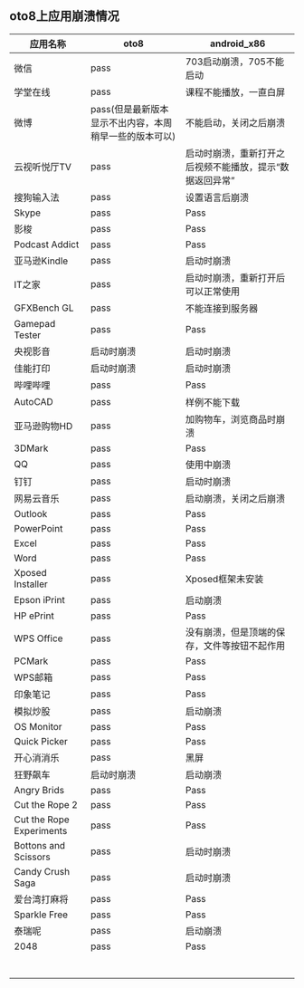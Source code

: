 ## oto8上应用崩溃情况

|应用名称|oto8|android_x86|
|-----|-----|-----|
|微信|pass|703启动崩溃，705不能启动|
|学堂在线|pass|课程不能播放，一直白屏|
|微博|pass(但是最新版本显示不出内容，本周稍早一些的版本可以)|不能启动，关闭之后崩溃|
|云视听悦厅TV|pass|启动时崩溃，重新打开之后视频不能播放，提示“数据返回异常”|
|搜狗输入法|pass|设置语言后崩溃|
|Skype|pass|Pass|
|影梭|pass|Pass|
|Podcast Addict|pass|Pass|
|亚马逊Kindle|pass|启动时崩溃|
|IT之家|pass|启动时崩溃，重新打开后可以正常使用|
|GFXBench GL|pass|不能连接到服务器|
|Gamepad Tester|pass|Pass|
|央视影音|启动时崩溃|启动时崩溃|
|佳能打印|启动时崩溃|启动时崩溃|
|哔哩哔哩|pass|Pass|
|AutoCAD|pass|样例不能下载|
|亚马逊购物HD|pass|加购物车，浏览商品时崩溃|
|3DMark|pass|Pass|
|QQ|pass|使用中崩溃|
|钉钉|pass|启动时崩溃|
|网易云音乐|pass|启动崩溃，关闭之后崩溃|
|Outlook|pass|Pass|
|PowerPoint|pass|Pass|
|Excel|pass|Pass|
|Word|pass|Pass|
|Xposed Installer|pass|Xposed框架未安装|
|Epson iPrint|pass|启动崩溃|
|HP ePrint|pass|Pass|
|WPS Office|pass|没有崩溃，但是顶端的保存，文件等按钮不起作用|
|PCMark|pass|Pass|
|WPS邮箱|pass|Pass|
|印象笔记|pass|Pass|
|模拟炒股|pass|启动崩溃|
|OS Monitor|pass|Pass|
|Quick Picker|pass|Pass|
|开心消消乐|pass|黑屏|
|狂野飙车|启动时崩溃|启动崩溃|
|Angry Brids|pass|Pass|
|Cut the Rope 2|pass|Pass|
|Cut the Rope Experiments|pass|Pass|
|Bottons and Scissors|pass|启动时崩溃|
|Candy Crush Saga|pass|启动时崩溃|
|爱台湾打麻将|pass|Pass|
|Sparkle Free|pass|Pass|
|泰瑞呢|pass|启动崩溃|
|2048|pass|Pass|
||||
||||
||||
||||
||||
||||
||||
